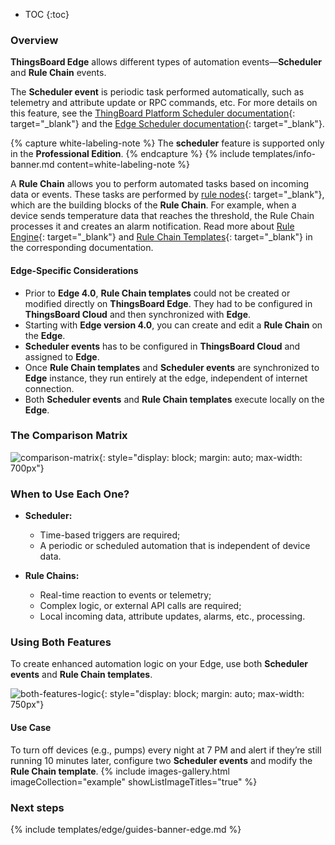 * TOC
{:toc}

### Overview

**ThingsBoard Edge** allows different types of automation events—**Scheduler** and **Rule Chain** events. 

The **Scheduler event** is periodic task performed automatically, such as telemetry and attribute update or RPC commands, etc.
For more details on this feature, see the [ThingBoard Platform Scheduler documentation](/docs/pe/user-guide/scheduler/){: target="_blank"} and the [Edge Scheduler documentation](/docs/pe/edge/user-guide/scheduler/){: target="_blank"}.

{% capture white-labeling-note %}
The **scheduler** feature is supported only in the **Professional Edition**.
{% endcapture %}
{% include templates/info-banner.md content=white-labeling-note %}

A **Rule Chain** allows you to perform automated tasks based on incoming data or events. 
These tasks are performed by [rule nodes](/docs/pe/user-guide/rule-engine-2-0/overview/#rule-node){: target="_blank"}, which are the building blocks of the **Rule Chain**. For example, when a device sends temperature data that reaches the threshold, the Rule Chain processes it and creates an alarm notification.
Read more about [Rule Engine](/docs/pe/user-guide/rule-engine-2-0/overview/){: target="_blank"} and [Rule Chain Templates](/docs/pe/edge/rule-engine/rule-chain-templates/){: target="_blank"} in the corresponding documentation.

#### Edge-Specific Considerations

* Prior to **Edge 4.0**, **Rule Chain templates** could not be created or modified directly on **ThingsBoard Edge**. They had to be configured in **ThingsBoard Cloud** and then synchronized with **Edge**.
* Starting with **Edge version 4.0**, you can create and edit a **Rule Chain** on the **Edge**.
* **Scheduler events** has to be configured in **ThingsBoard Cloud** and assigned to **Edge**.
* Once **Rule Chain templates** and **Scheduler events** are synchronized to **Edge** instance, they run entirely at the edge, independent of internet connection.
* Both **Scheduler events** and **Rule Chain templates** execute locally on the **Edge**.

### The Comparison Matrix 

![comparison-matrix](https://img.thingsboard.io/pe/edge/user-guide/scheduler/comparison-matrix.webp){: style="display: block; margin: auto; max-width: 700px"}

### When to Use Each One?

* **Scheduler:** 
  * Time-based triggers are required;
  * A periodic or scheduled automation that is independent of device data.

* **Rule Chains:**
  * Real-time reaction to events or telemetry;
  * Complex logic, or external API calls are required;
  * Local incoming data, attribute updates, alarms, etc., processing.

### Using Both Features

To create enhanced automation logic on your Edge, use both **Scheduler events** and **Rule Chain templates**. 

![both-features-logic](https://img.thingsboard.io/pe/edge/user-guide/scheduler/both-feature-logic.webp){: style="display: block; margin: auto; max-width: 750px"}

#### Use Case

To turn off devices (e.g., pumps) every night at 7 PM and alert if they’re still running 10 minutes later, configure two **Scheduler events** and modify the **Rule Chain template**.
{% include images-gallery.html imageCollection="example" showListImageTitles="true" %}

### Next steps

{% include templates/edge/guides-banner-edge.md %}
